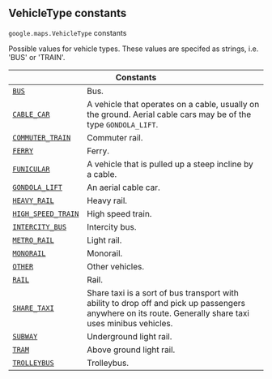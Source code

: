 
<h2 id="VehicleType">VehicleType constants</h2>
<p>
<code><span itemprop="path">google.maps</span>.<span itemprop="name">VehicleType</span></code>
constants
</p>
<p>Possible values for vehicle types. These values are specifed as strings, i.e. 'BUS' or 'TRAIN'.</p>
<div class="devsite-table-wrapper"><table class="constants responsive" summary="VehicleType constants">
<thead>
<tr><th colspan="2">Constants</th>
</tr></thead>
<tbody>
<tr id="VehicleType.BUS">
<td itemprop="property"><code><a class="secret-link" href="#VehicleType.BUS"><span>BUS</span></a></code></td>
<td>Bus.</td>
</tr>
<tr id="VehicleType.CABLE_CAR">
<td itemprop="property"><code><a class="secret-link" href="#VehicleType.CABLE_CAR"><span>CABLE_CAR</span></a></code></td>
<td>A vehicle that operates on a cable, usually on the ground. Aerial cable cars may be of the type <code><span>GONDOLA_LIFT</span></code>.</td>
</tr>
<tr id="VehicleType.COMMUTER_TRAIN">
<td itemprop="property"><code><a class="secret-link" href="#VehicleType.COMMUTER_TRAIN"><span>COMMUTER_TRAIN</span></a></code></td>
<td>Commuter rail.</td>
</tr>
<tr id="VehicleType.FERRY">
<td itemprop="property"><code><a class="secret-link" href="#VehicleType.FERRY"><span>FERRY</span></a></code></td>
<td>Ferry.</td>
</tr>
<tr id="VehicleType.FUNICULAR">
<td itemprop="property"><code><a class="secret-link" href="#VehicleType.FUNICULAR"><span>FUNICULAR</span></a></code></td>
<td>A vehicle that is pulled up a steep incline by a cable.</td>
</tr>
<tr id="VehicleType.GONDOLA_LIFT">
<td itemprop="property"><code><a class="secret-link" href="#VehicleType.GONDOLA_LIFT"><span>GONDOLA_LIFT</span></a></code></td>
<td>An aerial cable car.</td>
</tr>
<tr id="VehicleType.HEAVY_RAIL">
<td itemprop="property"><code><a class="secret-link" href="#VehicleType.HEAVY_RAIL"><span>HEAVY_RAIL</span></a></code></td>
<td>Heavy rail.</td>
</tr>
<tr id="VehicleType.HIGH_SPEED_TRAIN">
<td itemprop="property"><code><a class="secret-link" href="#VehicleType.HIGH_SPEED_TRAIN"><span>HIGH_SPEED_TRAIN</span></a></code></td>
<td>High speed train.</td>
</tr>
<tr id="VehicleType.INTERCITY_BUS">
<td itemprop="property"><code><a class="secret-link" href="#VehicleType.INTERCITY_BUS"><span>INTERCITY_BUS</span></a></code></td>
<td>Intercity bus.</td>
</tr>
<tr id="VehicleType.METRO_RAIL">
<td itemprop="property"><code><a class="secret-link" href="#VehicleType.METRO_RAIL"><span>METRO_RAIL</span></a></code></td>
<td>Light rail.</td>
</tr>
<tr id="VehicleType.MONORAIL">
<td itemprop="property"><code><a class="secret-link" href="#VehicleType.MONORAIL"><span>MONORAIL</span></a></code></td>
<td>Monorail.</td>
</tr>
<tr id="VehicleType.OTHER">
<td itemprop="property"><code><a class="secret-link" href="#VehicleType.OTHER"><span>OTHER</span></a></code></td>
<td>Other vehicles.</td>
</tr>
<tr id="VehicleType.RAIL">
<td itemprop="property"><code><a class="secret-link" href="#VehicleType.RAIL"><span>RAIL</span></a></code></td>
<td>Rail.</td>
</tr>
<tr id="VehicleType.SHARE_TAXI">
<td itemprop="property"><code><a class="secret-link" href="#VehicleType.SHARE_TAXI"><span>SHARE_TAXI</span></a></code></td>
<td>Share taxi is a sort of bus transport with ability to drop off and pick up passengers anywhere on its route. Generally share taxi uses minibus vehicles.</td>
</tr>
<tr id="VehicleType.SUBWAY">
<td itemprop="property"><code><a class="secret-link" href="#VehicleType.SUBWAY"><span>SUBWAY</span></a></code></td>
<td>Underground light rail.</td>
</tr>
<tr id="VehicleType.TRAM">
<td itemprop="property"><code><a class="secret-link" href="#VehicleType.TRAM"><span>TRAM</span></a></code></td>
<td>Above ground light rail.</td>
</tr>
<tr id="VehicleType.TROLLEYBUS">
<td itemprop="property"><code><a class="secret-link" href="#VehicleType.TROLLEYBUS"><span>TROLLEYBUS</span></a></code></td>
<td>Trolleybus.</td>
</tr>
</tbody>
</table></div>
<script src="replace_links.js"></script>
